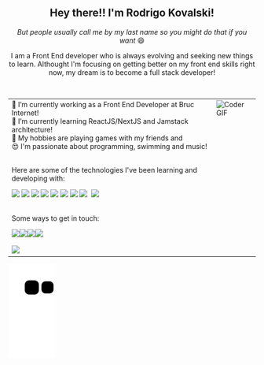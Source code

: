   <h2 align="center">Hey there!! I'm Rodrigo Kovalski!</h2>
  <p align="center"><i>But people usually call me by my last name so you might do that if you want</i> 😄</p>
  
  <p align="center">I am a Front End developer who is always evolving and seeking new things to learn. Althought I'm focusing on getting better on my front end skills right now, my dream is to become a full stack developer!</p> <br>

<table align="center">
  <tbody>
    <tr>
      <td>
        <div>
  🔭 I’m currently working as a Front End Developer at Bruc Internet! <br>
  🌱 I’m currently learning ReactJS/NextJS and  Jamstack architecture! <br>
  👾 My hobbies are playing games with my friends and <br>
  😍 I'm passionate about programming, swimming and music! <br> <br>
</div>

Here are some of the technologies I've been learning and developing with:

<img src="https://img.icons8.com/color/48/000000/html-5--v1.svg"/> <img src="https://img.icons8.com/color/48/000000/css3.svg"/> <img src="https://img.icons8.com/external-tal-revivo-color-tal-revivo/48/000000/external-jquery-is-a-javascript-library-designed-to-simplify-html-logo-color-tal-revivo.png"/> <img src="https://img.icons8.com/color/48/000000/javascript--v1.svg"/> <img src="https://img.icons8.com/color/48/000000/typescript.png"/> <img src="https://img.icons8.com/color/48/000000/react-native.svg"/> <img src="https://img.icons8.com/color/48/000000/bootstrap.svg"/> <img src="https://img.icons8.com/color/48/000000/sass.png"/> &nbsp;<img src="https://img.icons8.com/external-tal-revivo-shadow-tal-revivo/48/000000/external-mysql-an-open-source-relational-database-management-system-logo-shadow-tal-revivo.png"/> <br><br>

Some ways to get in touch:

<a href="https://www.instagram.com/__rodrigkvii/" target="_blank"><img src="https://img.icons8.com/fluency/48/000000/instagram-new.svg"/><a href="https://www.linkedin.com/in/rodrigokvk/" target="_blank"><img src="https://img.icons8.com/color/48/000000/linkedin.png"/></a><a href="mailto:rodrigokvk@gmail.com"><img src="https://img.icons8.com/color/48/000000/gmail-new.png"/></a><img src="https://img.icons8.com/color/48/000000/discord-logo.png"/>


<img src=" https://upload.wikimedia.org/wikipedia/commons/9/99/Unofficial_JavaScript_logo_2.svg" width="50px">
        </td>
        <td valign="top">
           <img alt="Coder GIF" height="250" width="350" src="https://camo.githubusercontent.com/c1dcb74cc1c1835b1d716f5051499a2814c683c806b15f04b0eba492863703e9/68747470733a2f2f63646e2e6472696262626c652e636f6d2f75736572732f3733303730332f73637265656e73686f74732f363538313234332f6176656e746f2e676966" data-canonical-src="https://cdn.dribbble.com/users/730703/screenshots/6581243/avento.gif" style="max-width: 100%;">
        </td>
    </tr>
  </tbody>
</table>
  
 
  
  ![Snake animation](https://github.com/rodrigokovalski/rodrigokovalski/blob/output/github-contribution-grid-snake.svg)
